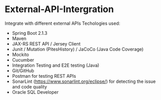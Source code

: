 # External-API-Intergration
Integrate with different external APIs 
Techologies used: 
* Spring Boot 2.1.3
* Maven 
* JAX-RS REST API / Jersey Client
* Junit / Mutation (PitesHistory) / JaCoCo (Java Code Coverage)
* Mockito 
* Cucumber 
* Integration Testing and E2E testing (Java) 
* Git/GitHub
* Postman for testing REST APIs
* SonarLint (https://www.sonarlint.org/eclipse/) for detecting the issue and code quality
* Oracle SQL Developer
